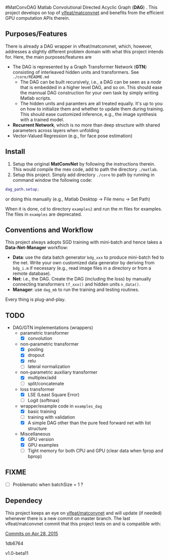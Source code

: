 #MatConvDAG
Matlab Convolutional Directed Acyclic Graph (**DAG**) . This project develops on top of [vlfeat/matconvnet](https://github.com/vlfeat/matconvnet) and benefits from the efficient GPU computation APIs therein.

## Purposes/Features
There is already a DAG wrapper in vlfeat/matconvnet, which, however, addresses a slightly different problem domain with what this project intends for. Here, the main purposes/features are

- The DAG is represented by a Graph Transformer Network (**GTN**) consisting of interleaved hidden units and transformers. See `./core/README.md`
  - The DAG can be built recursively, i.e., a DAG can be seen as a *node* that is embedded in a higher level DAG, and so on. This should ease the mannual DAG construction for your own task by simply writing Matlab scripts.
  - The hidden units and paramters are all treated equally. It's up to you on how to initialize them and whether to update them during training. This should ease customized inference, e.g., the image synthesis with a trained model. 
- **Recurrent Network**, which is no more than deep structure with shared parameters across layers when unfolding
- Vector-Valued Regression (e.g., for face pose estimation)

## Install
1. Setup the original **MatConvNet** by following the instructions therein. This would compile the mex code, add to path the directory `./matlab`.
2. Setup this project. Simply add directory `./core` to path by running in command window the following code:
``` matlab
dag_path.setup;
``` 
or doing this manually (e.g., Matlab Desktop -> File menu -> Set Path)

When it is done, cd to directory `examples2` and run the m files for examples. The files in `examples` are deprecated.


## Conventions and Workflow
This project always adopts SGD training with mini-batch and hence takes a **Data-Net-Manager** workflow:
* **Data**: use the data batch generator `bdg_xxx` to produce mini-batch fed to the net. Write your own customized data generator by deriving from `bdg_i.m` if necessary (e.g., read image files in a directory or from a remote database).
* **Net**: i.e., the DAG. Create the DAG (including the loss) by manually connecting transformers `tf_xxx()` and hidden units `n_data()`.
* **Manager**: use `dag_mb` to run the training and testing routines. 

Every thing is plug-and-play. 

## TODO
 - DAG/GTN implementations (wrappers)
   - parametric transformer 
     - [x] convolution
   - non-parametric transformer
     - [x] pooling
     - [x] dropout
     - [x] relu
     - [ ] lateral normalization 
   - non-parametric auxiliary transformer
     - [x] multiplex/add
     - [ ] split/concatenate
   - loss transformer 
     - [x] LSE (Least Square Error)
     - [ ] Logit (softmax) 
   - wrapper/example code in `examples_dag`
     - [x] basic training
     - [ ] training with validation
     - [x] A simple DAG other than the pure feed forward net with list structure
   - Miscellaneous
     - [x] GPU version
     - [x] GPU examples
     - [ ] Tight memory for both CPU and GPU (clear data when fprop and bprop)

## FIXME
 - [ ] Problematic when batchSize = 1 ?

## Dependecy
This project keeps an eye on [vlfeat/matconvnet](https://github.com/vlfeat/matconvnet) and will update (if needed) whenever there is a new commit on master branch. The last vlfeat/matconvnet commit that this project tests on and is compatible with:

[Commits on Apr 28, 2015](https://github.com/vlfeat/matconvnet/commit/1db6764f80e4aada8a653df7f7a9ec29b0a3e5c6)

1db6764

v1.0-beta11


